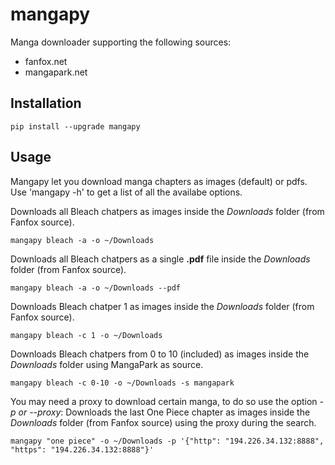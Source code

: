 # mangapy

Manga downloader supporting the following sources:

- fanfox.net
- mangapark.net

## Installation

```
pip install --upgrade mangapy
```

## Usage

Mangapy let you download manga chapters as images (default) or pdfs.
Use 'mangapy -h' to get a list of all the availabe options.

Downloads all Bleach chatpers as images inside the *Downloads* folder (from Fanfox source).  

```
mangapy bleach -a -o ~/Downloads
```

Downloads all Bleach chatpers as a single **.pdf** file inside the *Downloads* folder (from Fanfox source).  

```
mangapy bleach -a -o ~/Downloads --pdf
```

Downloads Bleach chatper 1 as images inside the *Downloads* folder (from Fanfox source).  

```
mangapy bleach -c 1 -o ~/Downloads
```

Downloads Bleach chatpers from 0 to 10 (included) as images inside the *Downloads* folder using MangaPark as source.  

```
mangapy bleach -c 0-10 -o ~/Downloads -s mangapark
```

You may need a proxy to download certain manga, to do so use the option *-p or --proxy*:
Downloads the last One Piece chapter as images inside the *Downloads* folder (from Fanfox source) using the proxy during the search.  

```
mangapy "one piece" -o ~/Downloads -p '{"http": "194.226.34.132:8888", "https": "194.226.34.132:8888"}'
```
